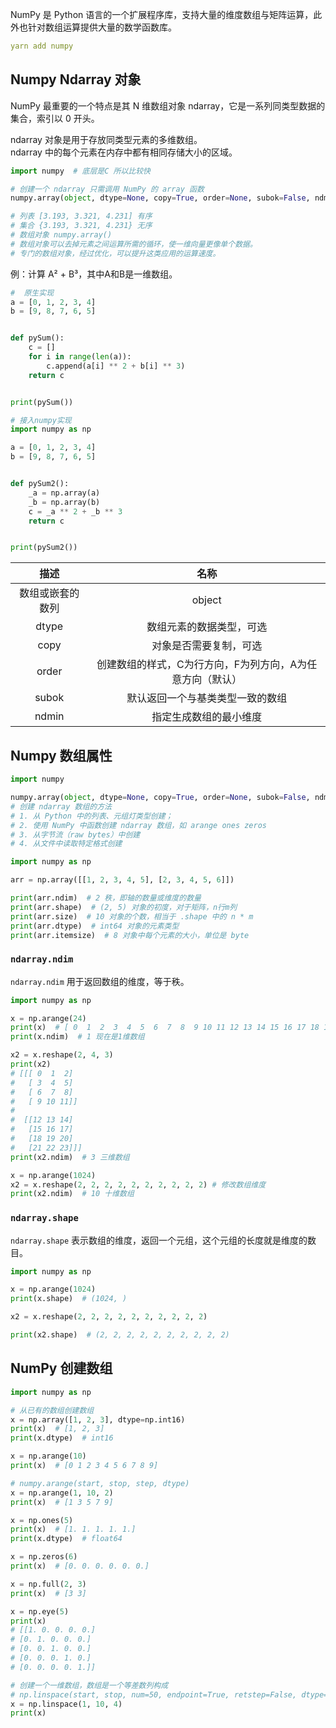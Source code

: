 NumPy 是 Python 语言的一个扩展程序库，支持大量的维度数组与矩阵运算，此外也针对数组运算提供大量的数学函数库。

```yml
yarn add numpy
```

## Numpy Ndarray 对象

NumPy 最重要的一个特点是其 N 维数组对象 ndarray，它是一系列同类型数据的集合，索引以 0 开头。

ndarray 对象是用于存放同类型元素的多维数组。  
ndarray 中的每个元素在内存中都有相同存储大小的区域。

```python
import numpy  # 底层是C 所以比较快

# 创建一个 ndarray 只需调用 NumPy 的 array 函数
numpy.array(object, dtype=None, copy=True, order=None, subok=False, ndmin=0)

# 列表 [3.193, 3.321, 4.231] 有序
# 集合 {3.193, 3.321, 4.231} 无序
# 数组对象 numpy.array()
# 数组对象可以去掉元素之间运算所需的循环，使一维向量更像单个数据。
# 专门的数组对象，经过优化，可以提升这类应用的运算速度。
```

例：计算 A² + B³，其中A和B是一维数组。

```python
#  原生实现
a = [0, 1, 2, 3, 4]
b = [9, 8, 7, 6, 5]


def pySum():
    c = []
    for i in range(len(a)):
        c.append(a[i] ** 2 + b[i] ** 3)
    return c


print(pySum())
```

```python
# 接入numpy实现
import numpy as np

a = [0, 1, 2, 3, 4]
b = [9, 8, 7, 6, 5]


def pySum2():
    _a = np.array(a)
    _b = np.array(b)
    c = _a ** 2 + _b ** 3
    return c


print(pySum2())
```

|   	描述    |               名称               |
|:--------:|:------------------------------:|
| 数组或嵌套的数列 |             object             |
|  dtype   |          数组元素的数据类型，可选          |
|   copy   |          对象是否需要复制，可选           |
|  order   | 创建数组的样式，C为行方向，F为列方向，A为任意方向（默认） |
|  subok   |        默认返回一个与基类类型一致的数组        |
|  ndmin   |          指定生成数组的最小维度           |

## Numpy 数组属性

```python
import numpy

numpy.array(object, dtype=None, copy=True, order=None, subok=False, ndmin=0)
# 创建 ndarray 数组的方法
# 1. 从 Python 中的列表、元组灯类型创建；
# 2. 使用 NumPy 中函数创建 ndarray 数组，如 arange ones zeros
# 3. 从字节流（raw bytes）中创建
# 4. 从文件中读取特定格式创建
```

```python
import numpy as np

arr = np.array([[1, 2, 3, 4, 5], [2, 3, 4, 5, 6]])

print(arr.ndim)  # 2 秩，即轴的数量或维度的数量
print(arr.shape)  # (2, 5) 对象的初度，对于矩阵，n行m列
print(arr.size)  # 10 对象的个数，相当于 .shape 中的 n * m
print(arr.dtype)  # int64 对象的元素类型
print(arr.itemsize)  # 8 对象中每个元素的大小，单位是 byte
```

### `ndarray.ndim`

`ndarray.ndim` 用于返回数组的维度，等于秩。

```python
import numpy as np

x = np.arange(24)
print(x)  # [ 0  1  2  3  4  5  6  7  8  9 10 11 12 13 14 15 16 17 18 19 20 21 22 23]
print(x.ndim)  # 1 现在是1维数组

x2 = x.reshape(2, 4, 3)
print(x2)
# [[[ 0  1  2]
#   [ 3  4  5]
#   [ 6  7  8]
#   [ 9 10 11]]
#
#  [[12 13 14]
#   [15 16 17]
#   [18 19 20]
#   [21 22 23]]]
print(x2.ndim)  # 3 三维数组

x = np.arange(1024)
x2 = x.reshape(2, 2, 2, 2, 2, 2, 2, 2, 2, 2) # 修改数组维度
print(x2.ndim)  # 10 十维数组
```

### `ndarray.shape`

`ndarray.shape` 表示数组的维度，返回一个元组，这个元组的长度就是维度的数目。

```python
import numpy as np

x = np.arange(1024)
print(x.shape)  # (1024, )

x2 = x.reshape(2, 2, 2, 2, 2, 2, 2, 2, 2, 2)

print(x2.shape)  # (2, 2, 2, 2, 2, 2, 2, 2, 2, 2)
```

## NumPy 创建数组

```python
import numpy as np 

# 从已有的数组创建数组
x = np.array([1, 2, 3], dtype=np.int16)
print(x)  # [1, 2, 3]
print(x.dtype)  # int16

x = np.arange(10)
print(x)  # [0 1 2 3 4 5 6 7 8 9]

# numpy.arange(start, stop, step, dtype)
x = np.arange(1, 10, 2)
print(x)  # [1 3 5 7 9]

x = np.ones(5)
print(x)  # [1. 1. 1. 1. 1.]
print(x.dtype)  # float64

x = np.zeros(6)
print(x)  # [0. 0. 0. 0. 0. 0.]

x = np.full(2, 3)
print(x)  # [3 3]

x = np.eye(5)
print(x)
# [[1. 0. 0. 0. 0.]
# [0. 1. 0. 0. 0.]
# [0. 0. 1. 0. 0.]
# [0. 0. 0. 1. 0.]
# [0. 0. 0. 0. 1.]]

# 创建一个一维数组，数组是一个等差数列构成
# np.linspace(start, stop, num=50, endpoint=True, retstep=False, dtype=None)
x = np.linspace(1, 10, 4)
print(x)
```

[//]: # (https://www.runoob.com/numpy/numpy-array-from-numerical-ranges.html)